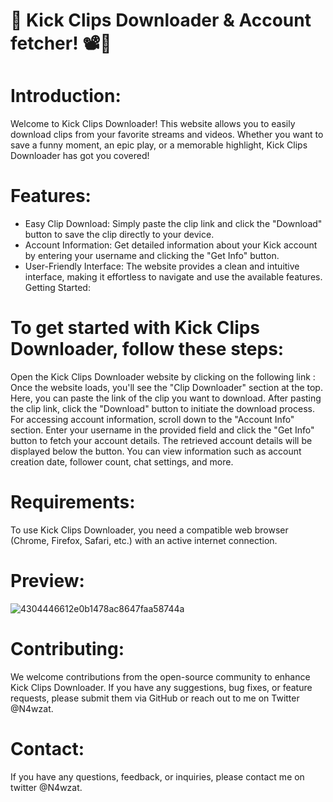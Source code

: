 # 🎥 Kick Clips Downloader & Account fetcher! 📽️💾

# Introduction:

Welcome to Kick Clips Downloader! This website allows you to easily download clips from your favorite streams and videos. Whether you want to save a funny moment, an epic play, or a memorable highlight, Kick Clips Downloader has got you covered!

# Features:

- Easy Clip Download: Simply paste the clip link and click the "Download" button to save the clip directly to your device.
- Account Information: Get detailed information about your Kick account by entering your username and clicking the "Get Info" button.
- User-Friendly Interface: The website provides a clean and intuitive interface, making it effortless to navigate and use the available features.
Getting Started:

# To get started with Kick Clips Downloader, follow these steps:

Open the Kick Clips Downloader website by clicking on the following link : 
Once the website loads, you'll see the "Clip Downloader" section at the top. Here, you can paste the link of the clip you want to download.
After pasting the clip link, click the "Download" button to initiate the download process.
For accessing account information, scroll down to the "Account Info" section. Enter your username in the provided field and click the "Get Info" button to fetch your account details.
The retrieved account details will be displayed below the button. You can view information such as account creation date, follower count, chat settings, and more.

# Requirements:

To use Kick Clips Downloader, you need a compatible web browser (Chrome, Firefox, Safari, etc.) with an active internet connection.

# Preview:

![4304446612e0b1478ac8647faa58744a](https://github.com/1Z99/kick/assets/85915502/36e0ed66-9dfd-483c-a652-7d3c56f2c475)


# Contributing:

We welcome contributions from the open-source community to enhance Kick Clips Downloader. If you have any suggestions, bug fixes, or feature requests, please submit them via GitHub or reach out to me on Twitter @N4wzat.


# Contact:

If you have any questions, feedback, or inquiries, please contact me on twitter @N4wzat.
